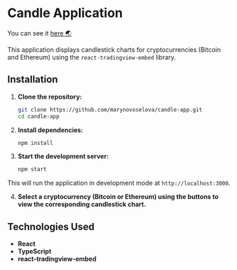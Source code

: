 # Candle Application

You can see it <a href="https://marynovoselova.github.io/candle-app" alt="Todoshka">here 🌏</a>

This application displays candlestick charts for cryptocurrencies (Bitcoin and Ethereum) using the `react-tradingview-embed` library.

## Installation

1. **Clone the repository:**

    ```bash
    git clone https://github.com/marynovoselova/candle-app.git
    cd candle-app
    ```

2. **Install dependencies:**

    ```bash
    npm install
    ```

3. **Start the development server:**

    ```bash
    npm start
    ```
   
This will run the application in development mode at `http://localhost:3000`.

4. **Select a cryptocurrency (Bitcoin or Ethereum) using the buttons to view the corresponding candlestick chart.**


## Technologies Used

- **React**
- **TypeScript**
- **react-tradingview-embed**
